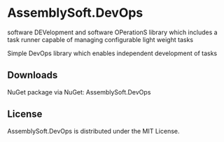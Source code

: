 # AssemblySoft.DevOps
software DEVelopment and software OPerationS  library which includes a task runner capable of managing configurable light weight tasks 

Simple DevOps library which enables independent development of tasks


## Downloads
NuGet package via NuGet: AssemblySoft.DevOps

## License

AssemblySoft.DevOps is distributed under the MIT License.
